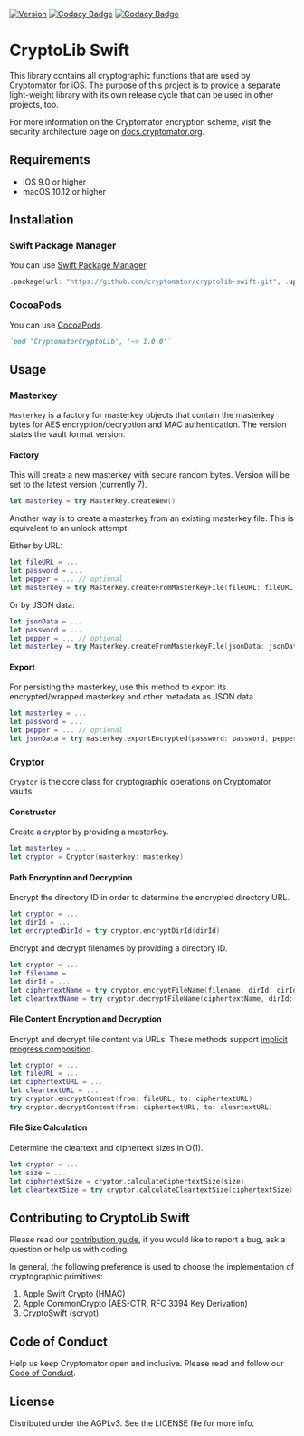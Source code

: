 [![Version](http://img.shields.io/cocoapods/v/CryptomatorCryptoLib.svg)](https://cocoapods.org/pods/CryptomatorCryptoLib)
[![Codacy Badge](https://app.codacy.com/project/badge/Grade/dba85991a19942bab0d3d587522397ef)](https://www.codacy.com/gh/cryptomator/cryptolib-swift)
[![Codacy Badge](https://app.codacy.com/project/badge/Coverage/dba85991a19942bab0d3d587522397ef)](https://www.codacy.com/gh/cryptomator/cryptolib-swift)

# CryptoLib Swift

This library contains all cryptographic functions that are used by Cryptomator for iOS. The purpose of this project is to provide a separate light-weight library with its own release cycle that can be used in other projects, too.

For more information on the Cryptomator encryption scheme, visit the security architecture page on [docs.cryptomator.org](https://docs.cryptomator.org/en/1.5/security/architecture/).

## Requirements

- iOS 9.0 or higher
- macOS 10.12 or higher

## Installation

### Swift Package Manager

You can use [Swift Package Manager](https://swift.org/package-manager/ "Swift Package Manager").

```swift
.package(url: "https://github.com/cryptomator/cryptolib-swift.git", .upToNextMinor(from: "1.0.0"))
```

### CocoaPods

You can use [CocoaPods](https://cocoapods.org/ "CocoaPods").

```ruby
`pod 'CryptomatorCryptoLib', '~> 1.0.0'`
```

## Usage

### Masterkey

`Masterkey` is a factory for masterkey objects that contain the masterkey bytes for AES encryption/decryption and MAC authentication. The version states the vault format version.

#### Factory

This will create a new masterkey with secure random bytes. Version will be set to the latest version (currently 7).

```swift
let masterkey = try Masterkey.createNew()
```

Another way is to create a masterkey from an existing masterkey file. This is equivalent to an unlock attempt.

Either by URL:

```swift
let fileURL = ...
let password = ...
let pepper = ... // optional
let masterkey = try Masterkey.createFromMasterkeyFile(fileURL: fileURL, password: password, pepper: pepper)
```

Or by JSON data:

```swift
let jsonData = ...
let password = ...
let pepper = ... // optional
let masterkey = try Masterkey.createFromMasterkeyFile(jsonData: jsonData, password: password, pepper: pepper)
```

#### Export

For persisting the masterkey, use this method to export its encrypted/wrapped masterkey and other metadata as JSON data.

```swift
let masterkey = ...
let password = ...
let pepper = ... // optional
let jsonData = try masterkey.exportEncrypted(password: password, pepper: pepper)
```

### Cryptor

`Cryptor` is the core class for cryptographic operations on Cryptomator vaults.

#### Constructor

Create a cryptor by providing a masterkey.

```swift
let masterkey = ...
let cryptor = Cryptor(masterkey: masterkey)
```

#### Path Encryption and Decryption

Encrypt the directory ID in order to determine the encrypted directory URL.

```swift
let cryptor = ...
let dirId = ...
let encryptedDirId = try cryptor.encryptDirId(dirId)
```

Encrypt and decrypt filenames by providing a directory ID.

```swift
let cryptor = ...
let filename = ...
let dirId = ...
let ciphertextName = try cryptor.encryptFileName(filename, dirId: dirId)
let cleartextName = try cryptor.decryptFileName(ciphertextName, dirId: dirId)
```

#### File Content Encryption and Decryption

Encrypt and decrypt file content via URLs. These methods support [implicit progress composition](https://developer.apple.com/documentation/foundation/progress#1661068).

```swift
let cryptor = ...
let fileURL = ...
let ciphertextURL = ...
let cleartextURL = ...
try cryptor.encryptContent(from: fileURL, to: ciphertextURL)
try cryptor.decryptContent(from: ciphertextURL, to: cleartextURL)
```

#### File Size Calculation

Determine the cleartext and ciphertext sizes in O(1).

```swift
let cryptor = ...
let size = ...
let ciphertextSize = cryptor.calculateCiphertextSize(size)
let cleartextSize = try cryptor.calculateCleartextSize(ciphertextSize)
```

## Contributing to CryptoLib Swift

Please read our [contribution guide](.github/CONTRIBUTING.md), if you would like to report a bug, ask a question or help us with coding.

In general, the following preference is used to choose the implementation of cryptographic primitives:

1. Apple Swift Crypto (HMAC)
2. Apple CommonCrypto (AES-CTR, RFC 3394 Key Derivation)
3. CryptoSwift (scrypt)

## Code of Conduct

Help us keep Cryptomator open and inclusive. Please read and follow our [Code of Conduct](.github/CODE_OF_CONDUCT.md).

## License

Distributed under the AGPLv3. See the LICENSE file for more info.
